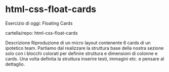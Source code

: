 # html-css-float-cards
Esercizio di oggi: Floating Cards

cartella/repo: html-css-float-cards

Descrizione
Riproduzione di un micro layout contenente 6 cards di un ipotetico team.
Partiamo dal realizzare la struttura base della nostra sezione solo con i blocchi colorati per definire struttura e dimensioni di colonne e cards. Una volta definita la struttura inserire  testi, immagini etc. e pensare al dettaglio.
